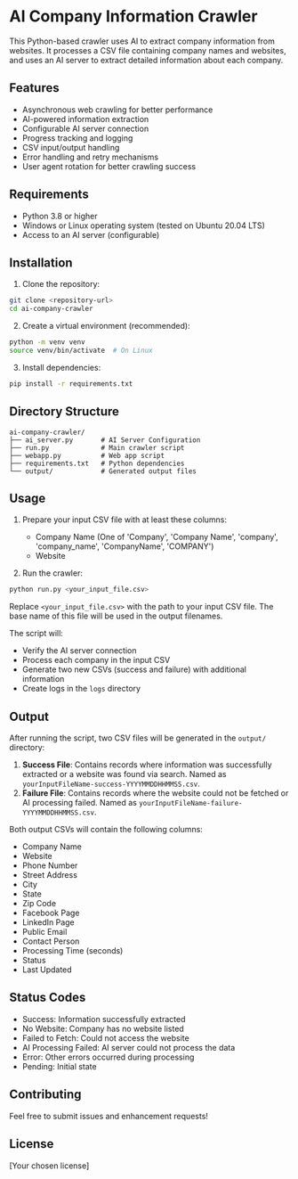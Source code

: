 # AI Company Information Crawler

This Python-based crawler uses AI to extract company information from websites. It processes a CSV file containing company names and websites, and uses an AI server to extract detailed information about each company.

## Features

- Asynchronous web crawling for better performance
- AI-powered information extraction
- Configurable AI server connection
- Progress tracking and logging
- CSV input/output handling
- Error handling and retry mechanisms
- User agent rotation for better crawling success

## Requirements

- Python 3.8 or higher
- Windows or Linux operating system (tested on Ubuntu 20.04 LTS)
- Access to an AI server (configurable)

## Installation

1. Clone the repository:
```bash
git clone <repository-url>
cd ai-company-crawler
```

2. Create a virtual environment (recommended):
```bash
python -m venv venv
source venv/bin/activate  # On Linux
```

3. Install dependencies:
```bash
pip install -r requirements.txt
```

## Directory Structure

```
ai-company-crawler/
├── ai_server.py       # AI Server Configuration
├── run.py             # Main crawler script
├── webapp.py          # Web app script
├── requirements.txt   # Python dependencies
└── output/            # Generated output files
```

## Usage

1. Prepare your input CSV file with at least these columns:
   - Company Name (One of 'Company', 'Company Name', 'company', 'company_name', 'CompanyName', 'COMPANY')
   - Website

2. Run the crawler:
```bash
python run.py <your_input_file.csv>
```

Replace `<your_input_file.csv>` with the path to your input CSV file. The base name of this file will be used in the output filenames.

The script will:
- Verify the AI server connection
- Process each company in the input CSV
- Generate two new CSVs (success and failure) with additional information
- Create logs in the `logs` directory

## Output

After running the script, two CSV files will be generated in the `output/` directory:

1.  **Success File**: Contains records where information was successfully extracted or a website was found via search. Named as `yourInputFileName-success-YYYYMMDDHHMMSS.csv`.
2.  **Failure File**: Contains records where the website could not be fetched or AI processing failed. Named as `yourInputFileName-failure-YYYYMMDDHHMMSS.csv`.

Both output CSVs will contain the following columns:
- Company Name
- Website
- Phone Number
- Street Address
- City
- State
- Zip Code
- Facebook Page
- LinkedIn Page
- Public Email
- Contact Person
- Processing Time (seconds)
- Status
- Last Updated

## Status Codes

- Success: Information successfully extracted
- No Website: Company has no website listed
- Failed to Fetch: Could not access the website
- AI Processing Failed: AI server could not process the data
- Error: Other errors occurred during processing
- Pending: Initial state

## Contributing

Feel free to submit issues and enhancement requests!

## License

[Your chosen license] 